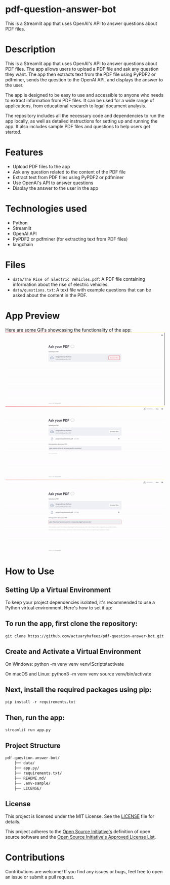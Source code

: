# pdf-question-answer-bot
This is a Streamlit app that uses OpenAI's API to answer questions about PDF files.

# Description

This is a Streamlit app that uses OpenAI's API to answer questions about PDF files. The app allows users to upload a PDF file and ask any question they want. The app then extracts text from the PDF file using PyPDF2 or pdfminer, sends the question to the OpenAI API, and displays the answer to the user.

The app is designed to be easy to use and accessible to anyone who needs to extract information from PDF files. It can be used for a wide range of applications, from educational research to legal document analysis.

The repository includes all the necessary code and dependencies to run the app locally, as well as detailed instructions for setting up and running the app. It also includes sample PDF files and questions to help users get started.

# Features
* Upload PDF files to the app
* Ask any question related to the content of the PDF file
* Extract text from PDF files using PyPDF2 or pdfminer
* Use OpenAI's API to answer questions
* Display the answer to the user in the app
# Technologies used
* Python
* Streamlit
* OpenAI API
* PyPDF2 or pdfminer (for extracting text from PDF files)
* langchain

# Files

- `data/The Rise of Electric Vehicles.pdf`: A PDF file containing information about the rise of electric vehicles.
- `data/questions.txt`: A text file with example questions that can be asked about the content in the PDF.

# App Preview
Here are some GIFs showcasing the functionality of the app:
![GIF 1](./data/gif1.gif)
![GIF 2](./data/gif2.gif)
![GIF 3](./data/gif3.gif)

# How to Use
## Setting Up a Virtual Environment

To keep your project dependencies isolated, it's recommended to use a Python virtual environment. Here's how to set it up:


## To run the app, first clone the repository:
    git clone https://github.com/actuaryhafeez/pdf-question-answer-bot.git
## Create and Activate a Virtual Environment
On Windows:
    python -m venv venv
    venv\Scripts\activate

On macOS and Linux:
    python3 -m venv venv
    source venv/bin/activate

## Next, install the required packages using pip:
    pip install -r requirements.txt
    
## Then, run the app:
    streamlit run app.py

## Project Structure 

    pdf-question-answer-bot/
        ├── data/
        ├── app.py/
        ├── requirements.txt/
        ├── README.md/
        ├── .env-sample/
        ├── LICENSE/

        

## License

This project is licensed under the MIT License. See the [LICENSE](LICENSE) file for details.

This project adheres to the [Open Source Initiative's](https://opensource.org) definition of open source software and the [Open Source Initiative's Approved License List](https://opensource.org/licenses/alphabetical).

# Contributions
Contributions are welcome! If you find any issues or bugs, feel free to open an issue or submit a pull request.
